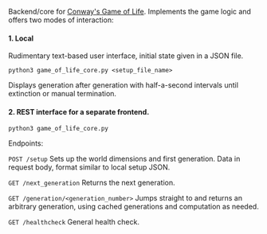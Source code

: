 Backend/core for [Conway's Game of Life](https://en.wikipedia.org/wiki/Conway%27s_Game_of_Life). Implements the game logic and offers two modes of interaction:

#### 1. Local

Rudimentary text-based user interface, initial state given in a JSON file.

`python3 game_of_life_core.py <setup_file_name>`

Displays generation after generation with half-a-second intervals until extinction or manual termination.

#### 2. REST interface for a separate frontend.

`python3 game_of_life_core.py`

Endpoints:

`POST /setup` Sets up the world dimensions and first generation. Data in request body, format similar to local setup JSON.

`GET /next_generation` Returns the next generation.

`GET /generation/<generation_number>` Jumps straight to and returns an arbitrary generation, using cached generations and computation as needed.

`GET /healthcheck` General health check.

